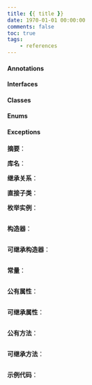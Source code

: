 ```yaml
---
title: {{ title }}
date: 1970-01-01 00:00:00
comments: false
toc: true
tags:
	- references
---
```




<!-- more -->
#### Annotations
#### Interfaces
#### Classes
#### Enums
#### Exceptions

**摘要**：

**库名**：

**继承关系**：

**直接子类**：

**枚举实例**：
``` java
```

**构造器**：
``` java
```

**可继承构造器**：
``` java
```

**常量**：
``` java
```

**公有属性**：
``` java
```

**可继承属性**：
``` java
```

**公有方法**：
``` java
```

**可继承方法**：
``` java
```

**示例代码**：
``` java
```